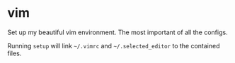 # vim

Set up my beautiful vim environment. The most important of all the configs.

Running `setup` will link `~/.vimrc` and `~/.selected_editor` to the contained
files.
